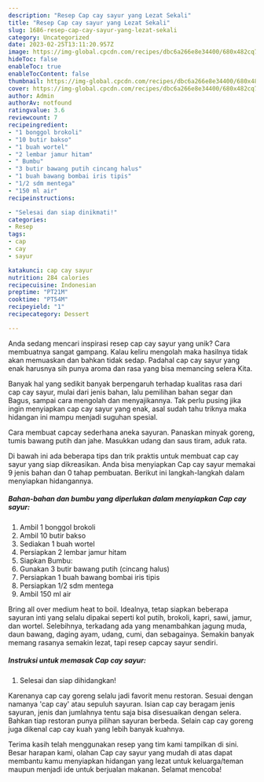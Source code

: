 ```yaml
---
description: "Resep Cap cay sayur yang Lezat Sekali"
title: "Resep Cap cay sayur yang Lezat Sekali"
slug: 1686-resep-cap-cay-sayur-yang-lezat-sekali
category: Uncategorized
date: 2023-02-25T13:11:20.957Z
image: https://img-global.cpcdn.com/recipes/dbc6a266e8e34400/680x482cq70/cap-cay-sayur-foto-resep-utama.jpg
hideToc: false
enableToc: true
enableTocContent: false
thumbnail: https://img-global.cpcdn.com/recipes/dbc6a266e8e34400/680x482cq70/cap-cay-sayur-foto-resep-utama.jpg
cover: https://img-global.cpcdn.com/recipes/dbc6a266e8e34400/680x482cq70/cap-cay-sayur-foto-resep-utama.jpg
author: Admin
authorAv: notfound
ratingvalue: 3.6
reviewcount: 7
recipeingredient:
- "1 bonggol brokoli"
- "10 butir bakso"
- "1 buah wortel"
- "2 lembar jamur hitam"
- " Bumbu"
- "3 butir bawang putih cincang halus"
- "1 buah bawang bombai iris tipis"
- "1/2 sdm mentega"
- "150 ml air"
recipeinstructions:

- "Selesai dan siap dinikmati!"
categories:
- Resep
tags:
- cap
- cay
- sayur

katakunci: cap cay sayur 
nutrition: 284 calories
recipecuisine: Indonesian
preptime: "PT21M"
cooktime: "PT54M"
recipeyield: "1"
recipecategory: Dessert

---
```





Anda sedang mencari inspirasi resep cap cay sayur yang unik? Cara membuatnya sangat gampang. Kalau keliru mengolah maka hasilnya tidak akan memuaskan dan bahkan tidak sedap. Padahal cap cay sayur yang enak harusnya sih punya aroma dan rasa yang bisa memancing selera Kita.





Banyak hal yang sedikit banyak berpengaruh terhadap kualitas rasa dari cap cay sayur, mulai dari jenis bahan, lalu pemilihan bahan segar dan Bagus, sampai cara mengolah dan menyajikannya. Tak perlu pusing jika ingin menyiapkan cap cay sayur yang enak,      asal sudah tahu triknya maka hidangan ini mampu menjadi suguhan spesial.














Cara membuat capcay sederhana aneka sayuran. Panaskan minyak goreng, tumis bawang putih dan jahe. Masukkan udang dan saus tiram, aduk rata.






Di bawah ini ada beberapa tips dan trik praktis untuk membuat cap cay sayur yang siap dikreasikan. Anda bisa menyiapkan Cap cay sayur memakai 9 jenis bahan dan 0 tahap pembuatan. Berikut ini langkah-langkah dalam menyiapkan hidangannya.

<!--inarticleads1-->

##### Bahan-bahan dan bumbu yang diperlukan dalam menyiapkan Cap cay sayur:

1. Ambil 1 bonggol brokoli
1. Ambil 10 butir bakso
1. Sediakan 1 buah wortel
1. Persiapkan 2 lembar jamur hitam
1. Siapkan  Bumbu:
1. Gunakan 3 butir bawang putih (cincang halus)
1. Persiapkan 1 buah bawang bombai iris tipis
1. Persiapkan 1/2 sdm mentega
1. Ambil 150 ml air


Bring all over medium heat to boil. Idealnya, tetap siapkan beberapa sayuran inti yang selalu dipakai seperti kol putih, brokoli, kapri, sawi, jamur, dan wortel. Selebihnya, terkadang ada yang menambahkan jagung muda, daun bawang, daging ayam, udang, cumi, dan sebagainya. Semakin banyak memang rasanya semakin lezat, tapi resep capcay sayur sendiri. 

<!--inarticleads2-->

##### Instruksi untuk memasak Cap cay sayur:


1. Selesai dan siap dihidangkan!

Karenanya cap cay goreng selalu jadi favorit menu restoran. Sesuai dengan namanya &#39;cap cay&#39; atau sepuluh sayuran. Isian cap cay beragam jenis sayuran, jenis dan jumlahnya tentu saja bisa disesuaikan dengan selera. Bahkan tiap restoran punya pilihan sayuran berbeda. Selain cap cay goreng juga dikenal cap cay kuah yang lebih banyak kuahnya. 

Terima kasih telah menggunakan resep yang tim kami tampilkan di sini. Besar harapan kami, olahan Cap cay sayur yang mudah di atas dapat membantu kamu menyiapkan hidangan yang lezat untuk keluarga/teman maupun menjadi ide untuk berjualan makanan. Selamat mencoba!
